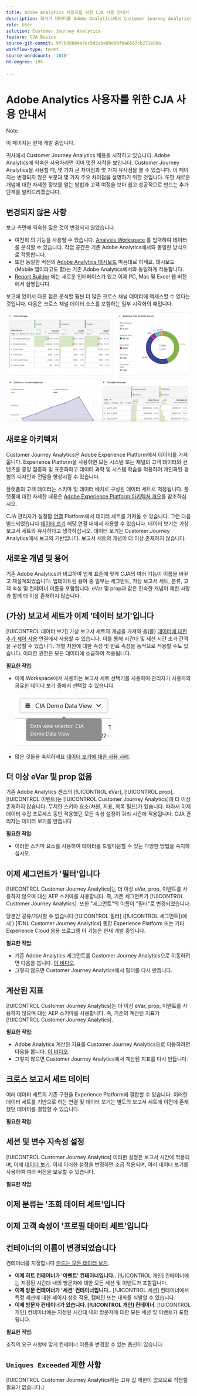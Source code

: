 ```yaml
---
title: Adobe Analytics 사용자를 위한 CJA 사용 안내서
description: 회사가 데이터를 Adobe Analytics에서 Customer Journey Analytics으로 이동할 때 사용자의 관점에서 고려해야 할 사항
role: User
solution: Customer Journey Analytics
feature: CJA Basics
source-git-commit: 9f7b98084a7ec5d2abe89e00f0a6567cb271e80a
workflow-type: tm+mt
source-wordcount: '1010'
ht-degree: 19%

---
```



# Adobe Analytics 사용자를 위한 CJA 사용 안내서

>[!NOTE]
>
>이 페이지는 현재 개발 중입니다.

귀사에서 Customer Journey Analytics 채용을 시작하고 있습니다. Adobe Analytics에 익숙한 사용자라면 이미 멋진 시작을 보입니다. Customer Journey Analytics을 사용할 때, 몇 가지 큰 차이점과 몇 가지 유사점을 볼 수 있습니다. 이 페이지는 변경되지 않은 부분과 몇 가지 주요 차이점을 설명하기 위한 것입니다. 또한 새로운 개념에 대한 자세한 정보를 얻는 방법과 고객 여정을 보다 쉽고 성공적으로 만드는 추가 단계를 알려드리겠습니다.

## 변경되지 않은 사항

보고 측면에 익숙한 많은 것이 변경되지 않았습니다.

* 여전히 의 기능을 사용할 수 있습니다. [Analysis Workspace](/help/analysis-workspace/home.md) 를 입력하여 데이터를 분석할 수 있습니다. 작업 공간은 기존 Adobe Analytics에서와 동일한 방식으로 작동합니다.
* 또한 동일한 버전의 [Adobe Analytics 대시보드](/help/mobile-app/home.md) 마음대로 하세요. 대시보드(Mobile 앱이라고도 함)는 기존 Adobe Analytics에서와 동일하게 작동합니다.
* [Report Builder](/help/report-builder/report-buider-overview.md) 에는 새로운 인터페이스가 있고 이제 PC, Mac 및 Excel 웹 버전에서 실행됩니다.

보고에 있어서 다른 점은 분석할 훨씬 더 많은 크로스 채널 데이터에 액세스할 수 있다는 것입니다. 다음은 크로스 채널 데이터 소스를 포함하는 일부 시각화의 예입니다.

![다중 채널 시각화](assets/cross-channel.png)

## 새로운 아키텍처

Customer Journey Analytics은 Adobe Experience Platform에서 데이터를 가져옵니다. Experience Platform을 사용하면 모든 시스템 또는 채널의 고객 데이터와 컨텐츠를 중앙 집중화 및 표준화하고 데이터 과학 및 시스템 학습을 적용하여 개인화된 경험의 디자인과 전달을 향상시킬 수 있습니다.

플랫폼의 고객 데이터는 스키마 및 데이터 배치로 구성된 데이터 세트로 저장됩니다. 플랫폼에 대한 자세한 내용은 [Adobe Experience Platform 아키텍처 개요](https://experienceleague.adobe.com/docs/platform-learn/tutorials/intro-to-platform/basic-architecture.html?lang=ko)를 참조하십시오.

CJA 관리자가 설정함 [연결](/help/connections/create-connection.md) Platform에서 데이터 세트를 가져올 수 있습니다. 그런 다음 빌드되었습니다 [데이터 보기](/help/data-views/data-views.md) 해당 연결 내에서 사용할 수 있습니다. 데이터 보기는 가상 보고서 세트와 유사하다고 생각하십시오. 데이터 보기는 Customer Journey Analytics에서 보고의 기반입니다. 보고서 세트의 개념이 더 이상 존재하지 않습니다.

## 새로운 개념 및 용어

기존 Adobe Analytics과 비교하여 업계 표준에 맞게 CJA의 여러 기능이 이름을 바꾸고 재설계되었습니다. 업데이트된 용어 중 일부는 세그먼트, 가상 보고서 세트, 분류, 고객 속성 및 컨테이너 이름을 포함합니다. eVar 및 prop과 같은 친숙한 개념이 제한 사항과 함께 더 이상 존재하지 않습니다.

## (가상) 보고서 세트가 이제 &#39;데이터 보기&#39;입니다

[!UICONTROL 데이터 보기] 가상 보고서 세트의 개념을 가져와 을(를) [데이터에 대한 추가 제어 사용](/help/data-views/create-dataview.md) 연결에서 사용할 수 있습니다. 이를 통해 시간대 및 세션 시간 초과 간격을 구성할 수 있습니다. 개별 차원에 대한 속성 및 만료 속성을 동적으로 적용할 수도 있습니다. 이러한 권한은 모든 데이터에 소급하여 적용됩니다.

**필요한 작업**:

* 이제 Workspace에서 사용하는 보고서 세트 선택기를 사용하여 관리자가 사용자와 공유한 데이터 보기 중에서 선택할 수 있습니다.

   ![data-view-selector](assets/data-views.png)

* 많은 것들을 숙지하세요 [데이터 보기에 대한 사용 사례](/help/data-views/data-views-usecases.md).

## 더 이상 eVar 및 prop 없음

기존 Adobe Analytics 센스의 [!UICONTROL eVar], [!UICONTROL prop], [!UICONTROL 이벤트]는 [!UICONTROL Customer Journey Analytics]에 더 이상 존재하지 않습니다. 무제한 스키마 요소(차원, 지표, 목록 필드)가 있습니다. 따라서 이제 데이터 수집 프로세스 동안 적용했던 모든 속성 설정이 쿼리 시간에 적용됩니다. CJA 관리자는 데이터 보기를 만듭니다

**필요한 작업**:

* 이러한 스키마 요소를 사용하여 데이터를 드릴다운할 수 있는 다양한 방법을 숙지하십시오.

## 이제 세그먼트가 &#39;필터&#39;입니다

[!UICONTROL Customer Journey Analytics]는 더 이상 eVar, prop, 이벤트를 사용하지 않으며 대신 AEP 스키마를 사용합니다. 즉, 기존 세그먼트가 [!UICONTROL Customer Journey Analytics]. 또한 &quot;세그먼트&quot;의 이름이 &quot;필터&quot;로 변경되었습니다.

당분간 공유/게시할 수 없습니다 [!UICONTROL 필터] ([!UICONTROL 세그먼트])에서 ) [!DNL Customer Journey Analytics] 통합 Experience Platform 또는 기타 Experience Cloud 응용 프로그램 이 기능은 현재 개발 중입니다.

**필요한 작업**:

* 기존 Adobe Analytics 세그먼트를 Customer Journey Analytics으로 이동하려면 다음을 봅니다. [이 비디오](https://experienceleague.adobe.com/docs/customer-journey-analytics-learn/tutorials/moving-adobe-analytics-segments-to-customer-journey-analytics.html?lang=ko).
* 그렇지 않으면 Customer Journey Analytics에서 필터를 다시 만듭니다.

## 계산된 지표

[!UICONTROL Customer Journey Analytics]는 더 이상 eVar, prop, 이벤트를 사용하지 않으며 대신 AEP 스키마를 사용합니다. 즉, 기존의 계산된 지표가 [!UICONTROL Customer Journey Analytics].

**필요한 작업**:

* Adobe Analytics 계산된 지표를 Customer Journey Analytics으로 이동하려면 다음을 봅니다. [이 비디오](https://experienceleague.adobe.com/docs/customer-journey-analytics-learn/tutorials/moving-your-calculated-metrics-from-adobe-analytics-to-customer-journey-analytics.html?lang=ko).
* 그렇지 않으면 Customer Journey Analytics에서 계산된 지표를 다시 만듭니다.


## 크로스 보고서 세트 데이터

여러 데이터 세트의 기존 구현을 Experience Platform에 결합할 수 있습니다. 이러한 데이터 세트를 기반으로 하는 연결 및 데이터 보기는 별도의 보고서 세트에 이전에 존재했던 데이터를 결합할 수 있습니다.

**필요한 작업**:

## 세션 및 변수 지속성 설정

[!UICONTROL Customer Journey Analytics] 이러한 설정은 보고서 시간에 적용되며, 이제 [데이터 보기](help/data-views/component-settings/persistence.md). 이제 이러한 설정을 변경하면 소급 적용되며, 여러 데이터 보기를 사용하여 여러 버전을 보유할 수 있습니다.

**필요한 작업**:

## 이제 분류는 &#39;조회 데이터 세트&#39;입니다



## 이제 고객 속성이 &#39;프로필 데이터 세트&#39;입니다


## 컨테이너의 이름이 변경되었습니다

컨테이너를 지정합니다 [만드는 모든 데이터 보기](https://experienceleague.adobe.com/docs/analytics-platform/using/cja-dataviews/create-dataview.html?lang=en#containers).
* **이제 히트 컨테이너가 &#39;이벤트&#39; 컨테이너입니다.**. [!UICONTROL 개인] 컨테이너에는 지정된 시간대 내의 방문자에 대한 모든 세션 및 이벤트가 포함됩니다.
* **이제 방문 컨테이너가 &#39;세션&#39; 컨테이너입니다.**. [!UICONTROL 세션] 컨테이너에서 특정 세션에 대한 페이지 상호 작용, 캠페인 또는 대화를 식별할 수 있습니다.
* **이제 방문자 컨테이너가 있습니다. [!UICONTROL 개인] 컨테이너**. [!UICONTROL 개인] 컨테이너에는 지정된 시간대 내의 방문자에 대한 모든 세션 및 이벤트가 포함됩니다.

**필요한 작업**:

조직의 요구 사항에 맞게 컨테이너 이름을 변경할 수 있는 옵션이 있습니다.


## `Uniques Exceeded` 제한 사항

[!UICONTROL Customer Journey Analytics에는 고유 값 제한이 없으므로 걱정할 필요가 없습니다.]
